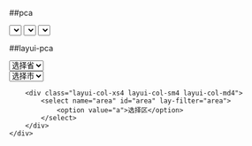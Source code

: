 ##pca
<!DOCTYPE html>
<html>
<head>
    <title>城市三级联动</title>
</head>
<body>
<select id="province"></select>
<select id="city"></select>
<select id="area"></select>
<script type="text/javascript" src="https://cdn.bootcss.com/jquery/3.2.1/jquery.min.js"></script>
<script type="text/javascript" src="pca.js"></script>
<script type="text/javascript">
PCA.init($("#province"),$("#city"),$("#area"));
</script>
</body>
</html>


##layui-pca
<div class="layui-form-item">
    <div class="layui-row layui-col-space10">
        <div class="layui-col-xs4 layui-col-sm4 layui-col-md4">
            <select name="province" id="province"  lay-filter="province" >
                <option value="a">选择省</option>
            </select>
        </div>
        <div class="layui-col-xs4 layui-col-sm4 layui-col-md4">
            <select name="city" id="city" lay-filter="city">
                <option value="a">选择市</option>
            </select>
        </div>

        <div class="layui-col-xs4 layui-col-sm4 layui-col-md4">
            <select name="area" id="area" lay-filter="area">
                <option value="a">选择区</option>
            </select>
        </div>
    </div>
</div>

<script>
layui.use(['jquery','form','pca'], function() {
    var $ = jquery = layui.jquery
    ,form = layui.form;
    var pca = layui.pca;
});
</script>